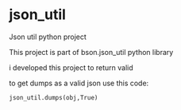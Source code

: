 # json_util
Json util python project 

This project is part of bson.json_util python library

i developed this project to return valid 

to get dumps as a valid json use this code:
```
json_util.dumps(obj,True)

```


